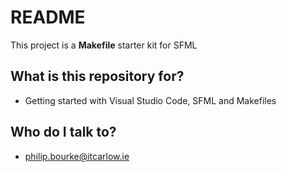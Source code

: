 # README #
This project is a **Makefile** starter kit for SFML

## What is this repository for? ##
* Getting started with Visual Studio Code, SFML and Makefiles

## Who do I talk to? ##
* philip.bourke@itcarlow.ie